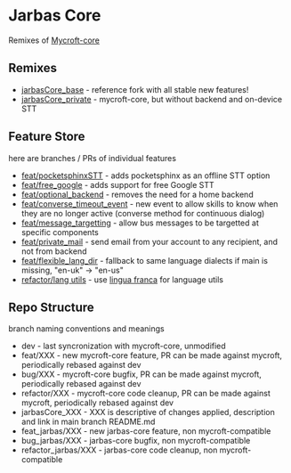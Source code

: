 # Jarbas Core

Remixes of [Mycroft-core](https://github.com/MycroftAI/mycroft-core)


## Remixes

* [jarbasCore_base](https://github.com/Jarbas-Core/mycroft-core/tree/jarbasCore_base) - reference fork with all stable new features!
* [jarbasCore_private](https://github.com/Jarbas-Core/mycroft-core/tree/jarbasCore_private) - mycroft-core, but without backend and on-device STT

## Feature Store

here are branches / PRs of individual features

* [feat/pocketsphinxSTT](https://github.com/Jarbas-Core/mycroft-core/pull/1) - adds pocketsphinx as an offline STT option
* [feat/free_google](https://github.com/Jarbas-Core/mycroft-core/pull/2) - adds support for free Google STT
* [feat/optional_backend](https://github.com/Jarbas-Core/mycroft-core/pull/3) - removes the need for a home backend
* [feat/converse_timeout_event](https://github.com/Jarbas-Core/mycroft-core/pull/4) - new event to allow skills to know when they are no longer active (converse method for continuous dialog)
* [feat/message_targetting](https://github.com/Jarbas-Core/mycroft-core/pull/5) - allow bus messages to be targetted at specific components
* [feat/private_mail](https://github.com/Jarbas-Core/mycroft-core/pull/6) - send email from your account to any recipient, and not from backend
* [feat/flexible_lang_dir](https://github.com/Jarbas-Core/mycroft-core/pull/7) - fallback to same language dialects if main is missing, "en-uk" -> "en-us"
* [refactor/lang utils](https://github.com/Jarbas-Core/mycroft-core/pull/8) - use [lingua franca](https://github.com/MycroftAI/lingua-franca) for language utils


## Repo Structure

branch naming conventions and meanings

* dev - last syncronization with mycroft-core, unmodified
* feat/XXX - new mycroft-core feature, PR can be made against mycroft, periodically rebased against dev
* bug/XXX - mycroft-core bugfix, PR can be made against mycroft, periodically rebased against dev
* refactor/XXX - mycroft-core code cleanup, PR can be made against mycroft, periodically rebased against dev
* jarbasCore_XXX - XXX is descriptive of changes applied, description and link in main branch README.md
* feat_jarbas/XXX - new jarbas-core feature, non mycroft-compatible
* bug_jarbas/XXX - jarbas-core bugfix, non mycroft-compatible
* refactor_jarbas/XXX - jarbas-core code cleanup, non mycroft-compatible